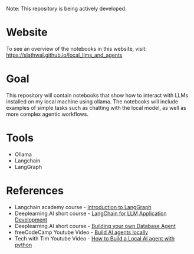 Note: This repository is being actively developed.
# Website
To see an overview of the notebooks in this website, visit: https://slathwal.github.io/local_llms_and_agents

# Goal
This repository will contain notebooks that show how to interact with LLMs installed on my local machine using ollama.
The notebooks will include examples of simple tasks such as chatting with the local model, as well as more complex agentic workflows.

# Tools
- Ollama
- Langchain
- LangGraph

# References
- Langchain academy course - [Introduction to LangGraph](https://academy.langchain.com/courses/intro-to-langgraph)
- Deeplearning.AI short course - [LangChain for LLM Application Development](https://learn.deeplearning.ai/courses/langchain/lesson/u9olq/introduction)
- Deeplearning.AI short course - [Building your own Database Agent](https://learn.deeplearning.ai/courses/building-your-own-database-agent/lesson/u5iz6/introduction)
- freeCodeCamp Youtube Video - [Build AI agents locally](https://www.youtube.com/watch?v=GWB9ApTPTv4)
- Tech with Tim Youtube Video - [How to Build a Local AI agent with python](https://www.youtube.com/watch?v=E4l91XKQSgw)
